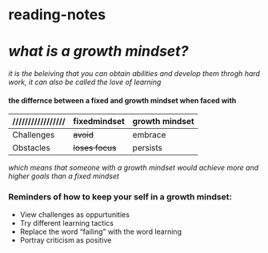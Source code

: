 # reading-notes
# ***what is a growth mindset?***
*it is the beleiving that you can obtain abilities and develop them throgh hard work, it can also be called the love of learning*

#### **the differnce between a fixed and growth mindset when faced with**
///////////////// |  fixedmindset     | growth mindset
----------------- | ----------------- | ----------------- 
  Challenges      |     ~~avoid~~     |    embrace    
  Obstacles       |   ~~loses focus~~ |    persists   
  
  
  _which means that someone with a growth mindset would achieve more and higher goals than a fixed mindset_
  
  ### Reminders of how to keep your self in a growth mindset:
  * View challenges as oppurtunities
  * Try different learning tactics
  * Replace the word “failing” with the word learning
  * Portray criticism as positive
